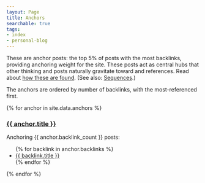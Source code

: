 ```yaml
---
layout: Page
title: Anchors
searchable: true
tags:
- index
- personal-blog
---
```


These are anchor posts: the top 5% of posts with the most backlinks, providing anchoring weight for the site. These posts act as central hubs that other thinking and posts naturally gravitate toward and references. Read about [how these are found](https://www.joshbeckman.org/blog/tracing-sequences-and-finding-anchors). (See also: [Sequences](/sequences).)

The anchors are ordered by number of backlinks, with the most-referenced first.

{% for anchor in site.data.anchors %}
<h3><a href="{{ anchor.url }}">{{ anchor.title }}</a></h3>

Anchoring {{ anchor.backlink_count }} posts:
<ul>
{% for backlink in anchor.backlinks %}
  <li><a href="{{ backlink.url }}">{{ backlink.title }}</a></li>
{% endfor %}
</ul>

{% endfor %}
